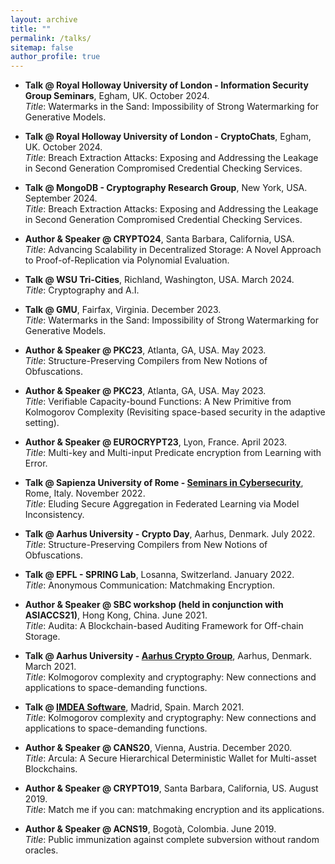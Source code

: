 ```yaml
---
layout: archive
title: ""
permalink: /talks/
sitemap: false
author_profile: true
---
```


- **Talk @ Royal Holloway University of London - Information Security Group Seminars**, Egham, UK. October 2024.\
*Title*: Watermarks in the Sand: Impossibility of Strong Watermarking for Generative Models.

- **Talk @ Royal Holloway University of London - CryptoChats**, Egham, UK. October 2024.\
*Title*: Breach Extraction Attacks: Exposing and Addressing the Leakage in Second Generation Compromised Credential Checking Services.

- **Talk @ MongoDB - Cryptography Research Group**, New York, USA. September 2024.\
*Title*: Breach Extraction Attacks: Exposing and Addressing the Leakage in Second Generation Compromised Credential Checking Services.

- **Author & Speaker @ CRYPTO24**, Santa Barbara, California, USA.\
*Title*: Advancing Scalability in Decentralized Storage: A Novel Approach to Proof-of-Replication via Polynomial Evaluation.

- **Talk @ WSU Tri-Cities**, Richland, Washington, USA. March 2024.\
*Title*: Cryptography and A.I.

- **Talk @ GMU**, Fairfax, Virginia. December 2023.\
*Title*: Watermarks in the Sand: Impossibility of Strong Watermarking for Generative Models.

- **Author & Speaker @ PKC23**, Atlanta, GA, USA. May 2023.\
*Title*: Structure-Preserving Compilers from New Notions of Obfuscations.

- **Author & Speaker @ PKC23**, Atlanta, GA, USA. May 2023.\
*Title*: Verifiable Capacity-bound Functions: A New Primitive from Kolmogorov Complexity (Revisiting space-based security in the adaptive setting).

- **Author & Speaker @ EUROCRYPT23**, Lyon, France. April 2023.\
*Title*: Multi-key and Multi-input Predicate encryption from Learning with Error.

- **Talk @ Sapienza University of Rome - [Seminars in Cybersecurity](https://cybersecurity.uniroma1.it/node/222)**, Rome, Italy. November 2022.\
*Title*: Eluding Secure Aggregation in Federated Learning via Model Inconsistency.

- **Talk @ Aarhus University - Crypto Day**, Aarhus, Denmark. July 2022.\
*Title*: Structure-Preserving Compilers from New Notions of Obfuscations.

- **Talk @ EPFL - SPRING Lab**, Losanna, Switzerland. January 2022.\
*Title*: Anonymous Communication: Matchmaking Encryption.

- **Author & Speaker @ SBC workshop (held in conjunction with ASIACCS21)**, Hong Kong, China. June 2021.\
*Title*: Audita: A Blockchain-based Auditing Framework for Off-chain Storage.

- **Talk @ Aarhus University - [Aarhus Crypto Group](https://cs.au.dk/research/cryptography-and-security/seminar)**, Aarhus, Denmark. March 2021.\
*Title*: Kolmogorov complexity and cryptography: New connections and applications to space-demanding functions.

- **Talk @ [IMDEA Software](https://software.imdea.org/events/invited_talks_2021.html)**, Madrid, Spain. March 2021.\
*Title*: Kolmogorov complexity and cryptography: New connections and applications to space-demanding functions.

- **Author & Speaker @ CANS20**, Vienna, Austria. December 2020.\
*Title*: Arcula: A Secure Hierarchical Deterministic Wallet for Multi-asset Blockchains.

- **Author & Speaker @ CRYPTO19**, Santa Barbara, California, US. August 2019.\
*Title*: Match me if you can: matchmaking encryption and its applications.

- **Author & Speaker @ ACNS19**, Bogotà, Colombia. June 2019.\
*Title*: Public immunization against complete subversion without random oracles.

